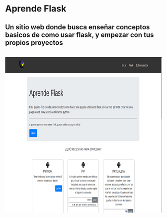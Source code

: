 # Aprende Flask
<h2>Un sitio web donde busca enseñar conceptos basicos de como usar flask, y empezar con tus propios proyectos</h2>
<br>
<img height="500" src="https://github.com/Luis-Blash/aprende-flask/blob/master/src/githubRead/aprende-flask.png" alr"Inicio">
</br>
